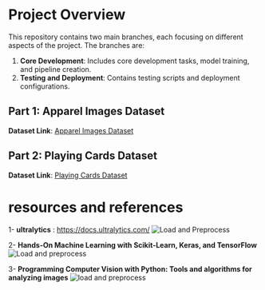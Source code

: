 
# Project Overview

This repository contains two main branches, each focusing on different aspects of the project. The branches are:

1. **Core Development**: Includes core development tasks, model training, and pipeline creation.
2. **Testing and Deployment**: Contains testing scripts and deployment configurations.

## Part 1: Apparel Images Dataset

**Dataset Link**: [Apparel Images Dataset](#)


## Part 2: Playing Cards Dataset

**Dataset Link**: [Playing Cards Dataset](#)

# resources and references
1- **ultralytics** : https://docs.ultralytics.com/ 
![Load and Preprocess](https://pbs.twimg.com/profile_images/1612780295010369536/FUiBp8Ci_400x400.jpg)



2- **Hands-On Machine Learning with Scikit-Learn, Keras, and TensorFlow**  
![Load and preprocess](https://m.media-amazon.com/images/I/71UF9mDAX3L._SL1317_.jpg)



3- **Programming Computer Vision with Python: Tools and algorithms for analyzing images** 
![load and preprocess](https://m.media-amazon.com/images/I/71i7RZM8pML._SL1500_.jpg)




